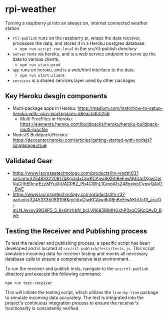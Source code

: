 # rpi-weather
Turning a raspberry pi into an always on, internet connected weather station

- `rtl-publish` runs on the raspberry pi, wraps the data receiver, processes the data, and stores it in a Heroku postgres database
  - `npm run-script run-local` in the src/rtl-publish directory 
- `server` runs via heroku, and is a web service endpoint to serve up the data to various clients.
  - `npm run start:prod`
- `app` runs on heroku, and is a web/html interface to the data.
  - `npm run start:client`
- `services` is a shared services layer used by other packages

## Key Heroku desgin components
- Multi-package apps in Heroku: https://medium.com/inato/how-to-setup-heroku-with-yarn-workspaces-d8eac0db0256
  - Multi ProcFiles in Heroku: https://elements.heroku.com/buildpacks/heroku/heroku-buildpack-multi-procfile
- NodeJS Buildpack/Heroku: https://devcenter.heroku.com/articles/getting-started-with-nodejs?singlepage=true

## Validated Gear
- https://www.lacrossetechnology.com/products/ltv-wsdth03?variant=32548332208174&gclid=CjwKCAjwi8iXBhBeEiwAKbUofXgwOmVaGIfhEReurEzzMYuiXiUACR6Z_Pb4CWhL1GmqA1sZ48gxlxoCvpwQAvD_BwE
- https://www.lacrossetechnology.com/products/ltv-r3?variant=32453335089198&gclid=CjwKCAjwi8iXBhBeEiwAKbUofR_acaO-mLNJwxxv39O8P5_5_9xGtlzlrbN_bcLVR695IBMHGchP0xoCSKcQAvD_BwE

## Testing the Receiver and Publishing process

To test the receiver and publishing process, a specific script has been developed and is located at `src/rtl-publish/tests/tests.js`. This script simulates incoming data for receiver testing and mocks all necessary database calls to ensure a comprehensive test environment.

To run the receiver and publish tests, navigate to the `src/rtl-publish` directory and execute the following command:

```
npm run test-receiver
```

This will initiate the testing script, which utilizes the `line-by-line` package to simulate incoming data accurately. The test is integrated into the project's continuous integration process to ensure the receiver's functionality is consistently verified.
